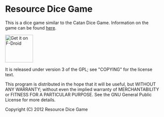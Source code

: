 Resource Dice Game
===============

This is a dice game similar to the Catan Dice Game. Information on the game can be found [here](http://boardgamegeek.com/boardgame/27710/catan-dice-game).

<a href="https://f-droid.org/packages/com.ridgelineapps.resdicegame" target="_blank">
<img src="https://f-droid.org/badge/get-it-on.png" alt="Get it on F-Droid" height="90"/></a>

It is released under version 3 of the GPL; see "COPYING" for the license text.

This program is distributed in the hope that it will be useful,
but WITHOUT ANY WARRANTY; without even the implied warranty of
MERCHANTABILITY or FITNESS FOR A PARTICULAR PURPOSE.  See the
GNU General Public License for more details.

Copyright (C) 2012 Resource Dice Game
